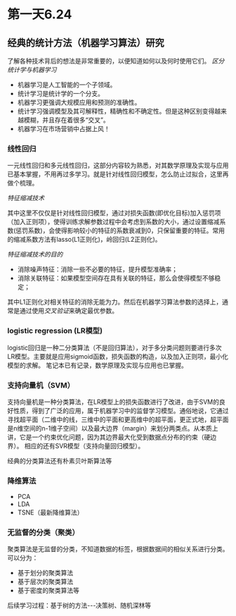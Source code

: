 # 第一天6.24
## 经典的统计方法（机器学习算法）研究

了解各种技术背后的想法是非常重要的，以便知道如何以及何时使用它们。
*区分统计学与机器学习*

- 机器学习是人工智能的一个子领域。
- 统计学习是统计学的一个分支。
- 机器学习更强调大规模应用和预测的准确性。
- 统计学习强调模型及其可解释性，精确性和不确定性。但是这种区别变得越来越模糊，并且存在着很多“交叉”。
- 机器学习在市场营销中占据上风！

### 线性回归 
一元线性回归和多元线性回归，这部分内容较为熟悉，对其数学原理及实现与应用已基本掌握，不用再过多学习。就是针对线性回归模型，怎么防止过拟合，这里再做个梳理。

*特征缩减技术*

其中这里不仅仅是针对线性回归模型，通过对损失函数(即优化目标)加入惩罚项（加入正则项），使得训练求解参数过程中会考虑到系数的大小，通过设置缩减系数(惩罚系数)，会使得影响较小的特征的系数衰减到0，只保留重要的特征。常用的缩减系数方法有lasso(L1正则化)，岭回归(L2正则化)。

*特征缩减技术的目的*
- 消除噪声特征：消除一些不必要的特征，提升模型准确率；
- 消除关联特征：如果模型空间存在具有关联的特征，那么会使得模型不够稳定；

其中L1正则化对相关特征的消除无能为力。然后在机器学习算法参数的选择上，通常是通过使用*交叉验证*来确定最优参数。

### logistic regression (LR模型)
logistic回归是一种二分类算法（不是回归算法），对于多分类问题则要进行多次LR模型。主要就是应用sigmoid函数，损失函数的构造，以及加入正则项，最小化模型的求解。
笔记本已有记录，数学原理及实现与应用也已掌握。

### 支持向量机（SVM）
支持向量机是一种分类算法，在LR模型上的损失函数进行了改进，由于SVM的良好性质，得到了广泛的应用，属于机器学习中的监督学习模型。通俗地说，它通过寻找超平面（二维中的线，三维中的平面和更高维中的超平面，更正式地，超平面是n维空间的n-1维子空间）以及最大边界（margin）来划分两类点。从本质上讲，它是一个约束优化问题，因为其边界最大化受到数据点分布的约束（硬边界）。
相应的还有SVR模型（支持向量回归模型）。

经典的分类算法还有朴素贝叶斯算法等

### 降维算法
- PCA
- LDA
- TSNE（最新降维算法）

### 无监督的分类（聚类）
聚类算法是无监督的分类，不知道数据的标签，根据数据间的相似关系进行分类。可以分为：
- 基于划分的聚类算法
- 基于层次的聚类算法
- 基于密度的聚类算法等

后续学习过程：基于树的方法---决策树、随机深林等



